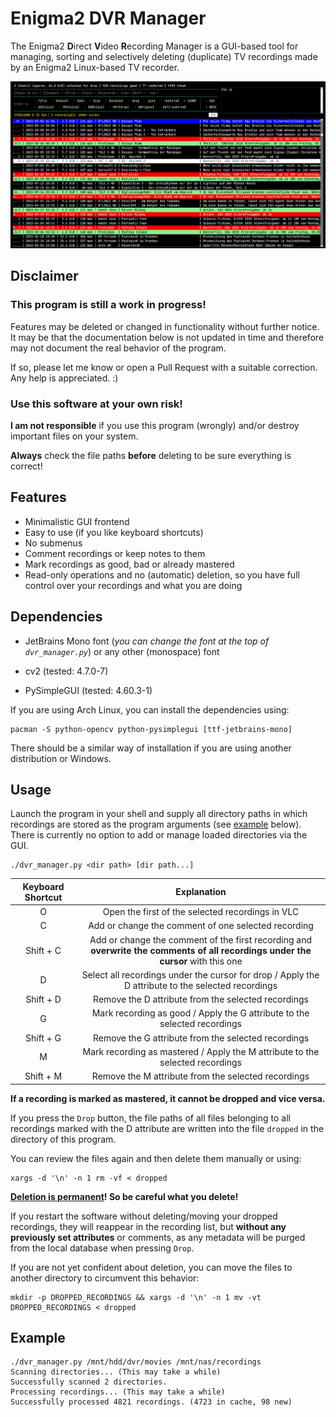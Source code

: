 # Enigma2 DVR Manager

The Enigma2 **D**irect **V**ideo **R**ecording Manager is a GUI-based tool for managing, sorting 
and selectively deleting (duplicate) TV recordings made by an Enigma2 Linux-based TV recorder.

<img src=".readme/gui.png"/>

## Disclaimer

### This program is still a work in progress!

Features may be deleted or changed in functionality without further notice.  
It may be that the documentation below is not updated in time and therefore
may not document the real behavior of the program.

If so, please let me know or open a Pull Request with a suitable correction.  
Any help is appreciated. :)

### Use this software at your own risk!

**I am not responsible** if you use this program (wrongly) and/or
destroy important files on your system.

**Always** check the file paths **before** deleting to be sure everything is correct!

## Features

- Minimalistic GUI frontend
- Easy to use (if you like keyboard shortcuts)
- No submenus 
- Comment recordings or keep notes to them
- Mark recordings as good, bad or already mastered
- Read-only operations and no (automatic) deletion,
  so you have full control over your recordings and what you are doing

## Dependencies

- JetBrains Mono font (*you can change the font at the top of `dvr_manager.py`*)
  or any other (monospace) font

- cv2 (tested: 4.7.0-7)
- PySimpleGUI (tested: 4.60.3-1)

If you are using Arch Linux, you can install the dependencies using:
```shell
pacman -S python-opencv python-pysimplegui [ttf-jetbrains-mono]
```

There should be a similar way of installation if you are using another distribution or Windows.

## Usage

Launch the program in your shell and supply all directory paths in which recordings are stored
as the program arguments (see [example](#Example) below).
There is currently no option to add or manage loaded directories via the GUI.

```shell
./dvr_manager.py <dir path> [dir path...]
```

| Keyboard Shortcut | Explanation |
| :---------------: | :---------: |
| O         | Open the first of the selected recordings in VLC |
| C         | Add or change the comment of one selected recording |
| Shift + C | Add or change the comment of the first recording and **overwrite the comments of all recordings under the cursor** with this one |
| D         | Select all recordings under the cursor for drop / Apply the D attribute to the selected recordings |
| Shift + D | Remove the D attribute from the selected recordings |
| G         | Mark recording as good / Apply the G attribute to the selected recordings |
| Shift + G | Remove the G attribute from the selected recordings |
| M         | Mark recording as mastered / Apply the M attribute to the selected recordings |
| Shift + M | Remove the M attribute from the selected recordings |

**If a recording is marked as mastered, it cannot be dropped and vice versa.**

If you press the `Drop` button, the file paths of all files belonging
to all recordings marked with the D attribute are written into the file
`dropped` in the directory of this program.

You can review the files again and then delete them manually or using:
```shell
xargs -d '\n' -n 1 rm -vf < dropped
```

**[Deletion is permanent](#disclaimer)! So be careful what you delete!**

If you restart the software without deleting/moving your dropped recordings,
they will reappear in the recording list, but **without any previously set attributes**
or comments, as any metadata will be purged from the local database when pressing `Drop`.

If you are not yet confident about deletion,
you can move the files to another directory to circumvent this behavior:
```shell
mkdir -p DROPPED_RECORDINGS && xargs -d '\n' -n 1 mv -vt DROPPED_RECORDINGS < dropped
```

## Example

```shell
./dvr_manager.py /mnt/hdd/dvr/movies /mnt/nas/recordings
Scanning directories... (This may take a while)
Successfully scanned 2 directories.
Processing recordings... (This may take a while)
Successfully processed 4821 recordings. (4723 in cache, 98 new)
```
